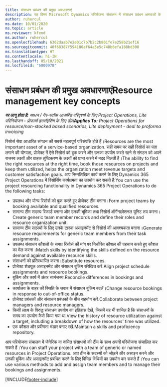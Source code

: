 ```yaml
---
title: संसाधन प्रबंधन की प्रमुख अवधारणाएं
description: यह विषय Microsoft Dynamics परियोजना संचालन में संसाधन प्रबंधन क्षमताओं के बारे में जानकारी देता है।
author: ruhercul
ms.date: 10/01/2020
ms.topic: article
ms.reviewer: kfend
ms.author: ruhercul
ms.openlocfilehash: 6362daab7e2e01c7b7b2c2b801fe7e258b21ef16
ms.sourcegitcommit: 40f68387f594180af64a5e5c748b6efa188bd300
ms.translationtype: HT
ms.contentlocale: hi-IN
ms.lasthandoff: 05/10/2021
ms.locfileid: "6000978"
---
```

# <a name="resource-management-key-concepts"></a><span data-ttu-id="0d8ad-103">संसाधन प्रबंधन की प्रमुख अवधारणाएं</span><span class="sxs-lookup"><span data-stu-id="0d8ad-103">Resource management key concepts</span></span>

<span data-ttu-id="0d8ad-104">_**पर लागू होता है:** साधन / गैर-स्टॉक आधारित परिदृश्यों के लिए Project Operations, Lite परिनियोजन - प्रोफार्मा इनवॉइसिंग के लिए डील_</span><span class="sxs-lookup"><span data-stu-id="0d8ad-104">_**Applies To:** Project Operations for resource/non-stocked based scenarios, Lite deployment - deal to proforma invoicing_</span></span>

<span data-ttu-id="0d8ad-105">रिसोर्स सेवा आधारित संगठन की सबसे महत्वपूर्ण परिसंपत्ति होते हैं।</span><span class="sxs-lookup"><span data-stu-id="0d8ad-105">Resources are the most important asset of a service-based organization.</span></span> <span data-ttu-id="0d8ad-106">सही समय पर सही रिसोर्स का पता लगाने की योग्यता, प्रोजेक्ट में ऐसे रिसोर्स को बुक करने और उनका उपयोग करते रहने से संगठन को अपने राजस्व लक्ष्यों और ग्राहक तुष्टिकरण के लक्ष्यों को प्राप्त करने में मदद मिलती है।</span><span class="sxs-lookup"><span data-stu-id="0d8ad-106">The ability to find the right resources at the right time, book those resources on projects and keep them utilized, helps the organization meet revenue targets and customer satisfaction goals.</span></span> <span data-ttu-id="0d8ad-107">आप निम्नलिखित कार्य करने के लिए Dynamics 365 Project Operations में रिसोर्सिंग कार्यक्षमता का उपयोग कर सकते हैं:</span><span class="sxs-lookup"><span data-stu-id="0d8ad-107">You can use the project resourcing functionality in Dynamics 365 Project Operations to do the following tasks:</span></span>

- <span data-ttu-id="0d8ad-108">उपलब्ध और योग्य रिसोर्स को बुक करते हुए प्रोजेक्ट टीम बनाना।</span><span class="sxs-lookup"><span data-stu-id="0d8ad-108">Form project teams by booking available and qualified resources.</span></span>
- <span data-ttu-id="0d8ad-109">सामान्य टीम सदस्य रिकार्ड बनाना और उनकी भूमिका तथा रिसोर्स ऑर्गेनाज़ेशनल यूनिट तय करना।</span><span class="sxs-lookup"><span data-stu-id="0d8ad-109">Create generic team member records and define their roles and resource organization unit.</span></span>
- <span data-ttu-id="0d8ad-110">सामान्य टीम सदस्यों के लिए उनके टास्क असाइनमेंट से रिसोर्स की आवश्यकता बनाना।</span><span class="sxs-lookup"><span data-stu-id="0d8ad-110">Generate resource requirements for generic team members from their task assignments.</span></span>
- <span data-ttu-id="0d8ad-111">उपलब्ध संसाधन कौशलों के समक्ष रिसोर्स की मांग पर निर्धारित कौशल की पहचान करते हुए कौशल का मेल करना।</span><span class="sxs-lookup"><span data-stu-id="0d8ad-111">Match skills by identifying the skills defined on the resource demand against available resource skills.</span></span>
- <span data-ttu-id="0d8ad-112">संसाधनों को प्रतिस्थापित करना।</span><span class="sxs-lookup"><span data-stu-id="0d8ad-112">Substitute resources.</span></span>
- <span data-ttu-id="0d8ad-113">प्रोजेक्ट शेड्यूल असाइनमेंट और संसाधन बुकिंग संरेखित करें.</span><span class="sxs-lookup"><span data-stu-id="0d8ad-113">Align project schedule assignments and resource bookings.</span></span>
- <span data-ttu-id="0d8ad-114">बुकिंग और कार्य में अंतर सामंजस्य.</span><span class="sxs-lookup"><span data-stu-id="0d8ad-114">Reconcile differences in bookings and assignments.</span></span>
- <span data-ttu-id="0d8ad-115">कार्यालय के बाहर की स्थिति के जवाब में संसाधन बुकिंग बदलें।</span><span class="sxs-lookup"><span data-stu-id="0d8ad-115">Change resource bookings in response to out-of-office status.</span></span>
- <span data-ttu-id="0d8ad-116">प्रोजेक्ट प्रबंधकों और संसाधन प्रबंधकों के बीच सहयोग करें.</span><span class="sxs-lookup"><span data-stu-id="0d8ad-116">Collaborate between project managers and resource managers.</span></span>
- <span data-ttu-id="0d8ad-117">किसी लक्ष्य के विरुद्ध संसाधन उपयोग का इतिहास देखें, जिसमें यह भी शामिल है कि संसाधनों के समय का उपयोग कैसे किया गया था.</span><span class="sxs-lookup"><span data-stu-id="0d8ad-117">View the history of resource utilization against a target, including a breakdown of how the resources' time was utilized.</span></span>
- <span data-ttu-id="0d8ad-118">एक कौशल और प्रवीणता भंडार बनाए रखें.</span><span class="sxs-lookup"><span data-stu-id="0d8ad-118">Maintain a skills and proficiency repository.</span></span>


<span data-ttu-id="0d8ad-119">आप परियोजना संचालन में जेनेरिक या नामित संसाधनों की टीम के साथ अपनी परियोजना संचालित कर सकते हैं।</span><span class="sxs-lookup"><span data-stu-id="0d8ad-119">You can staff your project with a team of generic or named resources in Project Operations.</span></span> <span data-ttu-id="0d8ad-120">आप टीम के सदस्यों को जोड़ने और असाइन करने और उनकी बुकिंग और असाइनमेंट प्रबंधित करने के लिए विभिन्न विधियों का उपयोग कर सकते हैं।</span><span class="sxs-lookup"><span data-stu-id="0d8ad-120">You can use various methods to add and assign team members and to manage their bookings and assignments.</span></span> 


[!INCLUDE[footer-include](../includes/footer-banner.md)]